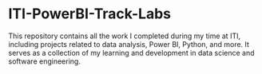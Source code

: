 # ITI-PowerBI-Track-Labs
This repository contains all the work I completed during my time at ITI, including projects related to data analysis, Power BI, Python, and more. It serves as a collection of my learning and development in data science and software engineering.

